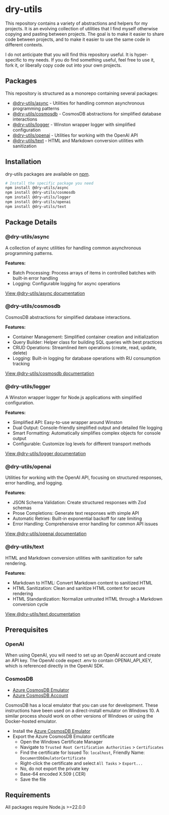 # dry-utils

This repository contains a variety of abstractions and helpers for my projects. It is an evolving collection of utilities that I find myself otherwise copying and pasting between projects. The goal is to make it easier to share code between projects, and to make it easier to use the same code in different contexts.

I do not anticipate that you will find this repository useful. It is hyper-specific to my needs. If you do find something useful, feel free to use it, fork it, or liberally copy code out into your own projects.

## Packages

This repository is structured as a monorepo containing several packages:

- [@dry-utils/async](#dry-utilsasync) - Utilities for handling common asynchronous programming patterns
- [@dry-utils/cosmosdb](#dry-utilscosmosdb) - CosmosDB abstractions for simplified database interactions
- [@dry-utils/logger](#dry-utilslogger) - Winston wrapper logger with simplified configuration
- [@dry-utils/openai](#dry-utilsopenai) - Utilities for working with the OpenAI API
- [@dry-utils/text](#dry-utilstext) - HTML and Markdown conversion utilities with sanitization

## Installation

dry-utils packages are available on [npm](https://www.npmjs.com/package/dry-utils).

```sh
# Install the specific package you need
npm install @dry-utils/async
npm install @dry-utils/cosmosdb
npm install @dry-utils/logger
npm install @dry-utils/openai
npm install @dry-utils/text
```

## Package Details

### @dry-utils/async

A collection of async utilities for handling common asynchronous programming patterns.

**Features:**

- Batch Processing: Process arrays of items in controlled batches with built-in error handling
- Logging: Configurable logging for async operations

[View @dry-utils/async documentation](./packages/async/README.md)

### @dry-utils/cosmosdb

CosmosDB abstractions for simplified database interactions.

**Features:**

- Container Management: Simplified container creation and initialization
- Query Builder: Helper class for building SQL queries with best practices
- CRUD Operations: Streamlined item operations (create, read, update, delete)
- Logging: Built-in logging for database operations with RU consumption tracking

[View @dry-utils/cosmosdb documentation](./packages/cosmosdb/README.md)

### @dry-utils/logger

A Winston wrapper logger for Node.js applications with simplified configuration.

**Features:**

- Simplified API: Easy-to-use wrapper around Winston
- Dual Output: Console-friendly simplified output and detailed file logging
- Smart Formatting: Automatically simplifies complex objects for console output
- Configurable: Customize log levels for different transport methods

[View @dry-utils/logger documentation](./packages/logger/README.md)

### @dry-utils/openai

Utilities for working with the OpenAI API, focusing on structured responses, error handling, and logging.

**Features:**

- JSON Schema Validation: Create structured responses with Zod schemas
- Prose Completions: Generate text responses with simple API
- Automatic Retries: Built-in exponential backoff for rate limiting
- Error Handling: Comprehensive error handling for common API issues

[View @dry-utils/openai documentation](./packages/openai/README.md)

### @dry-utils/text

HTML and Markdown conversion utilities with sanitization for safe rendering.

**Features:**

- Markdown to HTML: Convert Markdown content to sanitized HTML
- HTML Sanitization: Clean and sanitize HTML content for secure rendering
- HTML Standardization: Normalize untrusted HTML through a Markdown conversion cycle

[View @dry-utils/text documentation](./packages/text/README.md)

## Prerequisites

### OpenAI

When using OpenAI, you will need to set up an OpenAI account and create an API key. The OpenAI code expect .env to contain OPENAI_API_KEY, which is referenced directly in the OpenAI SDK.

### CosmosDB

- [Azure CosmosDB Emulator](https://learn.microsoft.com/en-us/azure/cosmos-db/local-emulator)
- [Azure CosmosDB Account](https://azure.microsoft.com/en-us/services/cosmos-db/)

CosmosDB has a local emulator that you can use for development. These instructions have been used on a direct-install emulator on Windows 10. A similar process should work on other versions of Windows or using the Docker-hosted emulator.

- Install the [Azure CosmosDB Emulator](https://learn.microsoft.com/en-us/azure/cosmos-db/how-to-develop-emulator)
- Export the Azure CosmosDB Emulator certificate
  - Open the Windows Certificate Manager
  - Navigate to `Trusted Root Certification Authorities` > `Certificates`
  - Find the certificate for Issued To: `localhost`, Friendly Name: `DocumentDbEmulatorCertificate`
  - Right-click the certificate and select `All Tasks` > `Export...`
  - No, do not export the private key
  - Base-64 encoded X.509 (.CER)
  - Save the file

## Requirements

All packages require Node.js >=22.0.0
